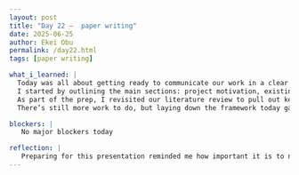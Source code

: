 ```yaml
---
layout: post
title: "Day 22 –  paper writing"
date: 2025-06-25
author: Ekei Obu 
permalink: /day22.html
tags: [paper writing]

what_i_learned: |
  Today was all about getting ready to communicate our work in a clear and compelling way. I began preparing the presentation for our ECGNet project, organizing the content in a way that tells the story behind our research—     from the problem we’re addressing to the impact we hope to make.
  I started by outlining the main sections: project motivation, existing research, methodology, and expected outcomes. I wanted the structure to not only inform but also engage, especially for those who may not have a deep      technical background. Finding that balance between technical depth and clarity is something I’m learning in real time.
  As part of the prep, I revisited our literature review to pull out key studies that support our direction. It helped reinforce our rationale and added credibility to what we’re building. I also made notes on what visuals      would support each section—things like ECG sample images, model diagrams, and summary tables.
  There’s still more work to do, but laying down the framework today gave me momentum. Tomorrow, I’ll focus on finalizing the slides and refining the narrative flow so that we’re not just presenting data—we’re telling a story

blockers: |
   No major blockers today

reflection: |
   Preparing for this presentation reminded me how important it is to not just do the work but to be able to communicate it clearly. As I organized the slides, I realized that understanding the project is one thing, and          explaining it simply and confidently is another. It pushed me to think deeper about our purpose and the "why" behind every step we have taken so far. I also noticed areas where I needed to revisit certain concepts just to      make sure I could speak on them without second-guessing. Overall, the process helped me grow not just as a researcher but as a communicator.
---
```

